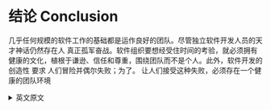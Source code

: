 # 结论 Conclusion

几乎任何规模的软件工作的基础都是运作良好的团队。尽管独立软件开发人员的天才神话仍然存在人 真正孤军奋战。软件组织要想经受住时间的考验，就必须拥有健康的文化，植根于谦逊、信任和尊重，围绕团队而不是个人。此外，软件开发的创造性 要求 人们冒险并偶尔失败；为了。 让人们接受这种失败，必须存在一个健康的团队环境

<details> <summary>英文原文</summary><div style="border:1px solid #eee;padding:5px;background-color:#F2F2F2">
The foundation for almost any software endeavor—of almost any size—is a wellfunctioning team. Although the Genius Myth of the solo software developer still per‐
sists, the truth is that no one really goes it alone. For a software organization to stand
the test of time, it must have a healthy culture, rooted in humility, trust, and respect
that revolves around the team, rather than the individual. Further, the creative nature
of software development requires that people take risks and occasionally fail; for peo‐
ple to accept that failure, a healthy team environment must exist.
</div></details>
